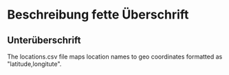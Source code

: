 # Beschreibung fette Überschrift
## Unterüberschrift
 
The locations.csv file maps location names to geo coordinates formatted as "latitude,longitute".
